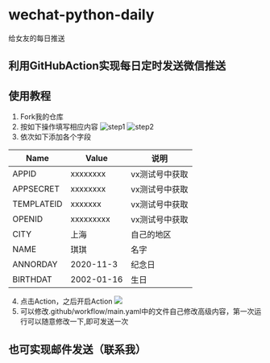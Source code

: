 # wechat-python-daily
给女友的每日推送
## 利用GitHubAction实现每日定时发送微信推送
## 使用教程
1. Fork我的仓库
2. 按如下操作填写相应内容
![step1](https://raw.githubusercontent.com/vveg26/ImageHosting/master/BlogImg/202209071709248.png)
![step2](https://raw.githubusercontent.com/vveg26/ImageHosting/master/BlogImg/202209071712529.png)
3. 依次如下添加各个字段

| Name | Value | 说明 |
| ---- | ---- | ---- |
| APPID | xxxxxxxx | vx测试号中获取 |
| APPSECRET | xxxxxxxx | vx测试号中获取 |
| TEMPLATEID | xxxxxxx | vx测试号中获取|
| OPENID | xxxxxxxxx | vx测试号中获取 |
| CITY | 上海 | 自己的地区 |
| NAME | 琪琪 | 名字 |
| ANNORDAY | 2020-11-3 | 纪念日 |
| BIRTHDAT | 2002-01-16 | 生日 |


4. 点击Action，之后开启Action
![](https://raw.githubusercontent.com/vveg26/ImageHosting/master/BlogImg/202209071720479.png)
5. 可以修改.github/workflow/main.yaml中的文件自己修改高级内容，第一次运行可以随意修改一下,即可发送一次
## 也可实现邮件发送（联系我）

